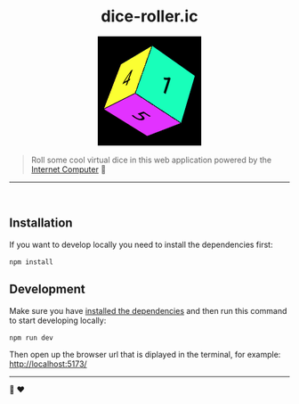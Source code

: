 <div align="center">
  <h1>dice-roller.ic</h1>
  <img src="media/dice-roller-logo.png" alt="Dice roller logo">
</div>

> Roll some cool virtual dice in this web application powered by the <a href="https://internetcomputer.org">Internet Computer</a> 🎲

---

<br>

## Installation

If you want to develop locally you need to install the dependencies first:

```
npm install
```

## Development

Make sure you have [installed the dependencies](#installation) and then run this command to start developing locally:

```
npm run dev
```

Then open up the browser url that is diplayed in the terminal, for example: [http://localhost:5173/](http://localhost:5173/)

---

🎲 ❤️
